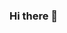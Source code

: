 ### Hi there 👋

<!--
**mayammayuri/mayammayuri** is a ✨ _special_ ✨ repository because its `README.md` (this file) appears on your GitHub profile.

Here are some ideas to get you started:

- 🔭 I’m currently working on data science and machine learning projects
- 🌱 I’m currently learning Computer Science Engineering
- 👯 I’m looking to collaborate on Github, Linkedin and work pn similar fields
- 🤔 I’m looking for help with Projects and innovative ideas.
- 💬 Ask me about PYTHON
- 📫 How to reach me: @banjaaran_____ and https://www.linkedin.com/in/mayuri-mane-b662a9189/
- 😄 Pronouns: MAYAM OR MAYURI
- ⚡ Fun fact: girl,nerd and funny.
-->
